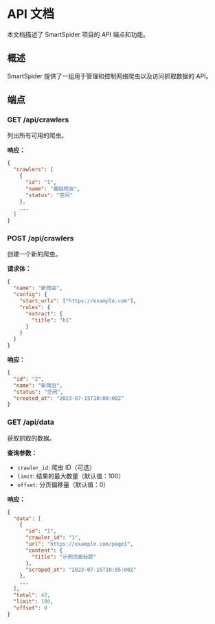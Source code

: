 # API 文档

本文档描述了 SmartSpider 项目的 API 端点和功能。

## 概述

SmartSpider 提供了一组用于管理和控制网络爬虫以及访问抓取数据的 API。

## 端点

### GET /api/crawlers

列出所有可用的爬虫。

**响应：**
```json
{
  "crawlers": [
    {
      "id": "1",
      "name": "基础爬虫",
      "status": "空闲"
    },
    ...
  ]
}
```

### POST /api/crawlers

创建一个新的爬虫。

**请求体：**
```json
{
  "name": "新爬虫",
  "config": {
    "start_urls": ["https://example.com"],
    "rules": {
      "extract": {
        "title": "h1"
      }
    }
  }
}
```

**响应：**
```json
{
  "id": "2",
  "name": "新爬虫",
  "status": "空闲",
  "created_at": "2023-07-15T10:00:00Z"
}
```

### GET /api/data

获取抓取的数据。

**查询参数：**
- `crawler_id`: 爬虫 ID（可选）
- `limit`: 结果的最大数量（默认值：100）
- `offset`: 分页偏移量（默认值：0）

**响应：**
```json
{
  "data": [
    {
      "id": "1",
      "crawler_id": "1",
      "url": "https://example.com/page1",
      "content": {
        "title": "示例页面标题"
      },
      "scraped_at": "2023-07-15T10:05:00Z"
    },
    ...
  ],
  "total": 42,
  "limit": 100,
  "offset": 0
}
```